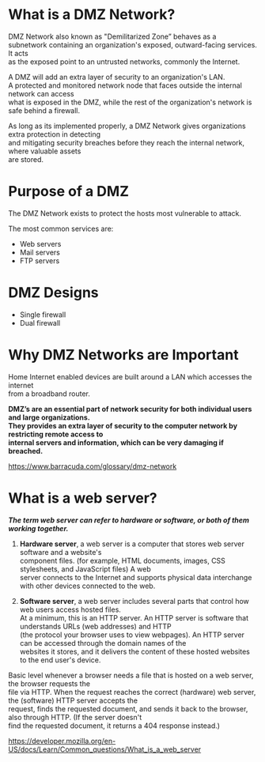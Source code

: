 # What is a DMZ Network?

DMZ Network also known as "Demilitarized Zone” behaves as a  
subnetwork containing an organization's exposed, outward-facing services. It acts  
as the exposed point to an untrusted networks, commonly the Internet.

 A DMZ will add an extra layer of security to an organization's LAN.   
A protected and monitored network node that faces outside the internal network can access  
what is exposed in the DMZ, while the rest of the organization's network is safe behind a firewall.

As long as its implemented properly, a DMZ Network gives organizations extra protection in detecting   
and mitigating security breaches before they reach the internal network, where valuable assets   
are stored.

# Purpose of a DMZ

The DMZ Network exists to protect the hosts most vulnerable to attack.  

The most common services are:

* Web servers
* Mail servers   
* FTP servers   

# DMZ Designs

* Single firewall   
* Dual firewall  

# Why DMZ Networks are Important

Home Internet enabled devices are built around a LAN which accesses the internet  
from a broadband router.

**DMZ’s are an essential part of network security for both individual users and large organizations.  
They provides an extra layer of security to the computer network by restricting remote access to   
internal servers and information, which can be very damaging if breached.**

https://www.barracuda.com/glossary/dmz-network

# What is a web server?

**_The term web server can refer to hardware or software, or both of them working together._**

1. **Hardware server**, a web server is a computer that stores web server software and a website's  
component files. (for example, HTML documents, images, CSS stylesheets, and JavaScript files) A web   
server connects to the Internet and supports physical data interchange with other devices connected to the web.  

2. **Software server**, a web server includes several parts that control how web users access hosted files.   
At a minimum, this is an HTTP server. An HTTP server is software that understands URLs (web addresses) and HTTP  
(the protocol your browser uses to view webpages). An HTTP server can be accessed through the domain names of the  
websites it stores, and it delivers the content of these hosted websites to the end user's device.

Basic level whenever a browser needs a file that is hosted on a web server, the browser requests the  
file via HTTP. When the request reaches the correct (hardware) web server, the (software) HTTP server accepts the   
request, finds the requested document, and sends it back to the browser, also through HTTP. (If the server doesn't  
find the requested document, it returns a 404 response instead.)  

https://developer.mozilla.org/en-US/docs/Learn/Common_questions/What_is_a_web_server
